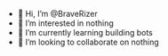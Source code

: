 - 👋 Hi, I’m @BraveRizer
- 👀 I’m interested in nothing
- 🌱 I’m currently learning building bots
- 💞️ I’m looking to collaborate on nothing

<!---
BraveRizer/BraveRizer is a ✨ special ✨ repository because its `README.md` (this file) appears on your GitHub profile.
You can click the Preview link to take a look at your changes.
--->

